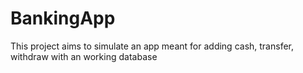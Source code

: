 # BankingApp
This project aims to simulate an app meant for adding cash, transfer, withdraw with an working database
